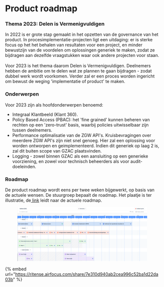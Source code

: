 # Product roadmap

### Thema 2023: Delen is Vermenigvuldigen

In 2022 is er grote stap gemaakt in het opzetten van de governance van het product. In procesimplementatie-projecten ligt een uitdaging: er is sterke focus op het het behalen van resultaten voor een project, en minder bewustzijn van de voordelen om oplossingen generiek te maken, zodat ze bijdragen aan dezelfde vraagstukken waar ook andere projecten voor staan. \
\
Voor 2023 is het thema daarom Delen is Vermenigvuldigen. Deelnemers hebben de ambitie om te delen wat ze plannen te gaan bijdragen - zodat dubbel werk wordt voorkomen. Verder zal er een proces worden ingericht om bewust de weging 'implementatie of product' te maken. &#x20;

### Onderwerpen

Voor 2023 zijn als hoofdonderwerpen benoemd:&#x20;

* Integraal Klantbeeld (Klant 360). &#x20;
* Policy Based Access (PBAC): het 'fine grained' kunnen beheren van rechten op een 'zero-trust' basis, waarbij policies uitwisselbaar zijn tussen deelnemers.&#x20;
* Performance optimalisatie van de ZGW API's. Kruisbevragingen over meerdere ZGW API's zijn niet snel genoeg. Hier zal een oplossing voor worden ontworpen en geimplementeerd. Indien dit generiek op laag 2 is, zal dit buiten scope van GZAC plaatsvinden.&#x20;
* Logging - zowel binnen GZAC als een aansluiting op een generieke voorziening, en zowel voor technisch beheerders als voor audit-doeleinden.&#x20;

### Roadmap

De product roadmap wordt eens per twee weken bijgewerkt, op basis van de actuele wensen. De stuurgroep bepaalt de roadmap. Het plaatje is ter illustratie, de[ link](https://ritense.airfocus.com/share/7e310d940ab2cea996c52ba1d22da03b) leidt naar de actuele roadmap.&#x20;

<figure><img src="../../.gitbook/assets/Screenshot 2023-01-18 at 16.20.44.png" alt=""><figcaption></figcaption></figure>

{% embed url="https://ritense.airfocus.com/share/7e310d940ab2cea996c52ba1d22da03b" %}
